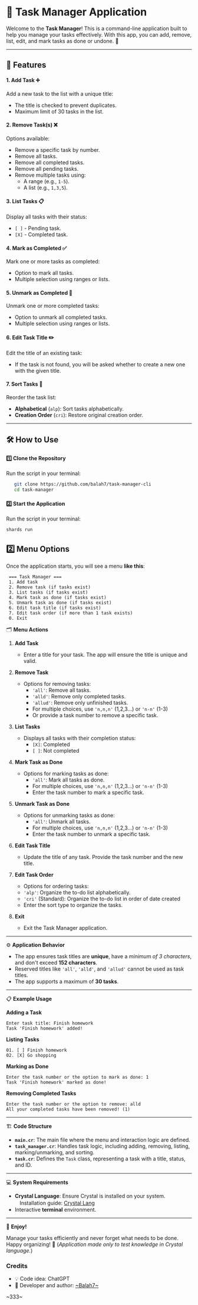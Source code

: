 
# 📝 Task Manager Application

Welcome to the **Task Manager**! This is a command-line application built to help you manage your tasks effectively. With this app, you can add, remove, list, edit, and mark tasks as done or undone. 🚀

---

## 🌟 Features 

#### 1. Add Task ➕
Add a new task to the list with a unique title:
- The title is checked to prevent duplicates.
- Maximum limit of 30 tasks in the list.

#### 2. Remove Task(s) ❌
Options available:
- Remove a specific task by number.
- Remove all tasks.
- Remove all completed tasks.
- Remove all pending tasks.
- Remove multiple tasks using:
  - A range (e.g., `1-5`).
  - A list (e.g., `1,3,5`).

#### 3. List Tasks 📋
Display all tasks with their status:
- `[ ]` - Pending task.
- `[X]` - Completed task.

#### 4. Mark as Completed ✅
Mark one or more tasks as completed:
- Option to mark all tasks.
- Multiple selection using ranges or lists.

#### 5. Unmark as Completed 🔄
Unmark one or more completed tasks:
- Option to unmark all completed tasks.
- Multiple selection using ranges or lists.

#### 6. Edit Task Title ✏️
Edit the title of an existing task:
- If the task is not found, you will be asked whether to create a new one with the given title.

#### 7. Sort Tasks 🔀
Reorder the task list:
- **Alphabetical** (`alp`): Sort tasks alphabetically.
- **Creation Order** (`cri`): Restore original creation order.

---

## 🛠️ How to Use

#### 1️⃣ Clone the Repository
Run the script in your terminal:
```bash
   git clone https://github.com/balah7/task-manager-cli
   cd task-manager
```

#### 2️⃣ Start the Application
Run the script in your terminal:
```bash
shards run
```

## 2️⃣ Menu Options

Once the application starts, you will see a menu **like this**:

```
 === Task Manager ===
 1. Add task
 2. Remove task (if tasks exist)
 3. List tasks (if tasks exist)
 4. Mark task as done (if tasks exist)
 5. Unmark task as done (if tasks exist)
 6. Edit task title (if tasks exist)
 7. Edit task order (if more than 1 task exists)
 0. Exit
```

🗂️ **Menu Actions**

1. **Add Task**
   - Enter a title for your task. The app will ensure the title is unique and valid.

2. **Remove Task**
   - Options for removing tasks:
     - `'all'`: Remove all tasks.
     - `'alld'`: Remove only completed tasks.
     - `'allud'`: Remove only unfinished tasks.
     - For multiple choices, use `'n,n,n'` (1,2,3...) or `'n-n'` (1-3)
     - Or provide a task number to remove a specific task.

3. **List Tasks**
   - Displays all tasks with their completion status:
     - `[X]`: Completed
     - `[ ]`: Not completed

4. **Mark Task as Done**
   - Options for marking tasks as done:
     - `'all'`: Mark all tasks as done.
     - For multiple choices, use `'n,n,n'` (1,2,3...) or `'n-n'` (1-3)
     - Enter the task number to mark a specific task.

5. **Unmark Task as Done**
   - Options for unmarking tasks as done:
     - `'all'`: Unmark all tasks.
     - For multiple choices, use `'n,n,n'` (1,2,3...) or `'n-n'` (1-3)
     - Enter the task number to unmark a specific task.

6. **Edit Task Title**
   - Update the title of any task. Provide the task number and the new title.

7. **Edit Task Order**
   - Options for ordering tasks:
   - `'alp'`: Organize the to-do list alphabetically.
   - `'cri'` (Standard): Organize the to-do list in order of date created
   - Enter the sort type to organize the tasks.

0. **Exit**
   - Exit the Task Manager application.

---

⚙️ **Application Behavior**

- The app ensures task titles are **unique**, have a *minimum of 3 characters*, and don't exceed **152 characters**.
- Reserved titles like `'all'`, `'alld'`, and `'allud'` cannot be used as task titles.
- The app supports a maximum of **30 tasks**.

---

📋 **Example Usage**

**Adding a Task**
```
Enter task title: Finish homework
Task 'Finish homework' added!
```

**Listing Tasks**
```
01. [ ] Finish homework
02. [X] Go shopping
```

**Marking as Done**
```
Enter the task number or the option to mark as done: 1
Task 'Finish homework' marked as done!
```

**Removing Completed Tasks**
```
Enter the task number or the option to remove: alld
All your completed tasks have been removed! (1)
```

---


🏗️ **Code Structure** 

- **`main.cr`**: The main file where the menu and interaction logic are defined.
- **`task_manager.cr`**: Handles task logic, including adding, removing, listing, marking/unmarking, and sorting.
- **`task.cr`**: Defines the `Task` class, representing a task with a title, status, and ID.

---

💻 **System Requirements**

- **Crystal Language**: Ensure Crystal is installed on your system.  
ㅤInstallation guide: [Crystal Lang](https://crystal-lang.org/install)
- Interactive **terminal** environment.
---

🎉 **Enjoy!**

Manage your tasks efficiently and never forget what needs to be done. Happy organizing! 🎊
(*Application made only to test knowledge in Crystal language.*)

### Credits
- 💡 Code idea: ChatGPT
- 🍬 Developer and author: [~Balah7~](https://github.com/kayaruj)

~333~

